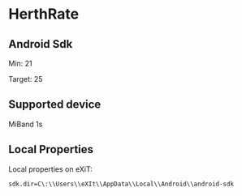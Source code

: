 # HerthRate

## Android Sdk

Min: 21

Target: 25

## Supported device

MiBand 1s

## Local Properties

Local properties on eXiT:

```
sdk.dir=C\:\\Users\\eXIt\\AppData\\Local\\Android\\android-sdk
```